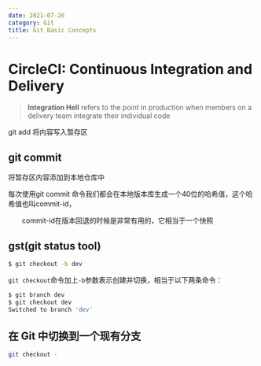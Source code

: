 ```yaml
---
date: 2021-07-26
category: Git
title: Git Basic Concepts
---
```


# CircleCI: Continuous Integration and Delivery

> **Integration Hell** refers to the point in production when members on a delivery team integrate their individual code

git add 将内容写入暂存区

## git commit 

将暂存区内容添加到本地仓库中

每次使用git commit 命令我们都会在本地版本库生成一个40位的哈希值，这个哈希值也叫commit-id，

　　commit-id在版本回退的时候是非常有用的，它相当于一个快照



## gst(git status tool)



```bash
$ git checkout -b dev
```

`git checkout`命令加上`-b`参数表示创建并切换，相当于以下两条命令：

```bash
$ git branch dev
$ git checkout dev
Switched to branch 'dev'
```

##  **在 Git 中切换到一个现有分支**

```bash
git checkout -
```

